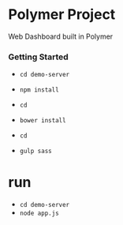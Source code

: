 Polymer Project
========

Web Dashboard built in Polymer

### Getting Started ###
* `cd demo-server`
* `npm install`

* `cd`
* `bower install`

* `cd`
* `gulp sass`

# run
* `cd demo-server`
* `node app.js`
